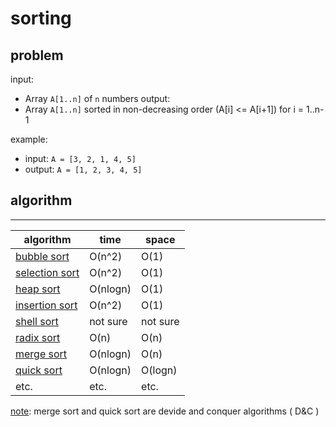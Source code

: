 # sorting

## problem

input:
- Array `A[1..n]` of `n` numbers
output:
- Array `A[1..n]` sorted in non-decreasing order (A[i] <= A[i+1]) for i = 1..n-1

example:
- input: `A = [3, 2, 1, 4, 5]`
- output: `A = [1, 2, 3, 4, 5]`

## algorithm

-------------------
|algorithm|time|space|
|---------|----|-----|
|[bubble sort](bubble_sort.cpp)|O(n^2)|O(1)|
|[selection sort](selection_sort.cpp)|O(n^2)|O(1)|
|[heap sort](heap_sort.cpp)|O(nlogn)|O(1)|
|[insertion sort](insertion_sort.cpp)|O(n^2)|O(1)|
|[shell sort](shell_sort.cpp)|not sure|not sure|
|[radix sort](radix_sort.cpp)|O(n)|O(n)|
|[merge sort](merge_sort.cpp)|O(nlogn)|O(n)|
|[quick sort](quick_sort.cpp)|O(nlogn)|O(logn)|
|etc.|etc.|etc.|

<u>note</u>: merge sort and quick sort are devide and conquer algorithms ( D&C )

 